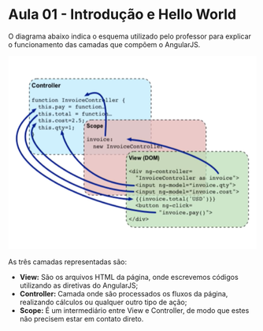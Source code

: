# Aula 01 - Introdução e Hello World

O diagrama abaixo indica o esquema utilizado pelo professor para explicar o funcionamento das camadas que compõem o AngularJS.

![Controller Scope View](https://github.com/fergo8/angularjs_branas/blob/main/aula_01/controller_scope_view.png)

As três camadas representadas são:

* __View:__ São os arquivos HTML da página, onde escrevemos códigos utilizando as diretivas do AngularJS;
* __Controller:__ Camada onde são processados os fluxos da página, realizando cálculos ou qualquer outro tipo de ação;
* __Scope:__ É um intermediário entre View e Controller, de modo que estes não precisem estar em contato direto.


